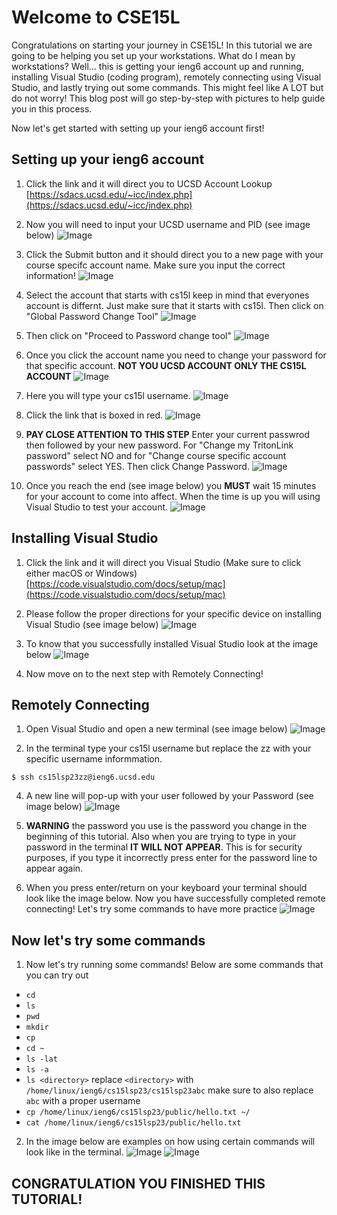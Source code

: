# Welcome to CSE15L

Congratulations on starting your journey in CSE15L! In this tutorial we are going to be helping you set up your workstations. What do I mean by workstations? Well… this is getting your ieng6 account up and running, installing Visual Studio (coding program), remotely connecting using Visual Studio, and lastly trying out some commands. This might feel like A LOT but do not worry! This blog post will go step-by-step with pictures to help guide you in this process. 

Now let's get started with setting up your ieng6 account first!

## Setting up your ieng6 account

1. Click the link and it will direct you to UCSD Account Lookup
[https://sdacs.ucsd.edu/~icc/index.php](https://sdacs.ucsd.edu/~icc/index.php)

2. Now you will need to input your UCSD username and PID (see image below)
![Image](1.png)

3. Click the Submit button and it should direct you to a new page with your course specifc account name. Make sure you input the correct information!
![Image](2.png)

4. Select the account that starts with cs15l keep in mind that everyones account is differnt. Just make sure that it starts with cs15l. Then click on "Global Password Change Tool"
![Image](3.png)

5. Then click on "Proceed to Password change tool"
![Image](4.png)

6. Once you click the account name you need to change your password for that specific account. **NOT YOU UCSD ACCOUNT ONLY THE CS15L ACCOUNT**
![Image](5.png)

7. Here you will type your cs15l username.
![Image](6.png)

8. Click the link that is boxed in red.
![Image](7.png)

9. **PAY CLOSE ATTENTION TO THIS STEP** Enter your current passwrod then followed by your new password. For "Change my TritonLink password" select NO and for "Change course specific account passwords" select YES. Then click Change Password.
![Image](8.png)

10. Once you reach the end (see image below) you **MUST** wait 15 minutes for your account to come into affect. When the time is up you will using Visual Studio to test your account.
![Image](9.png)




## Installing Visual Studio

1. Click the link and it will direct you Visual Studio (Make sure to click either macOS or Windows)
[https://code.visualstudio.com/docs/setup/mac](https://code.visualstudio.com/docs/setup/mac)

2. Please follow the proper directions for your specific device on installing Visual Studio (see image below)
![Image](vs3.png)

3. To know that you successfully installed Visual Studio look at the image below
![Image](vs1.png)

4. Now move on to the next step with Remotely Connecting!




## Remotely Connecting

1. Open Visual Studio and open a new terminal (see image below)
![Image](v1.png)

2. In the terminal type your cs15l username but replace the zz with your specific username informmation.
```
$ ssh cs15lsp23zz@ieng6.ucsd.edu
```

4. A new line will pop-up with your user followed by your Password (see image below)
![Image](t1.png)

5. **WARNING** the password you use is the password you change in the beginning of this tutorial. Also when you are trying to type in your password in the terminal **IT WILL NOT APPEAR**. This is for security purposes, if you type it incorrectly press enter for the password line to appear again. 

6. When you press enter/return on your keyboard your terminal should look like the image below. Now you have successfully completed remote connecting! Let's try some commands to have more practice
![Image](v2.png)




## Now let's try some commands

1. Now let's try running some commands! Below are some commands that you can try out
  * `cd`
  * `ls`
  * `pwd`
  * `mkdir`
  * `cp`
  * `cd ~`
  * `ls -lat`
  * `ls -a`
  * `ls <directory>` replace `<directory>` with `/home/linux/ieng6/cs15lsp23/cs15lsp23abc` make sure to also replace `abc` with a proper username
  * `cp /home/linux/ieng6/cs15lsp23/public/hello.txt ~/`
  * `cat /home/linux/ieng6/cs15lsp23/public/hello.txt`

2. In the image below are examples on how using certain commands will look like in the terminal.
![Image](c1.png) 
![Image](c2.png)

## CONGRATULATION YOU FINISHED THIS TUTORIAL!

